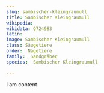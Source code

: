 ```yaml
---
slug: sambischer-kleingraumull
title: Sambischer Kleingraumull
wikipedia: 
wikidata: Q724983
latin:
image: Sambischer Kleingraumull
class: Säugetiere
order:  Nagetiere
family:  Sandgräber
species:  Sambischer Kleingraumull

---
```


I am content.
